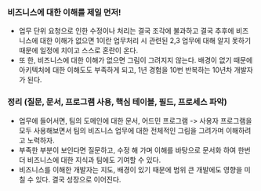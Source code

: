 ### 비즈니스에 대한 이해를 제일 먼저!
- 업무 단위 요청으로 인한 수정이나 처리는 결국 조각에 불과하고 결국 추후에 비즈니스에 대한 이해가 없으면 1이란 업무처리 시 관련된 2,3 업무에 대해 알지 못하기 때문에 일정에 치이고 스스로 혼란이 온다.
- 또 한, 비즈니스에 대한 이해가 없으면 그림이 그려지지 않는다. 배경이 없기 때문에 아키텍처에 대한 이해도도 부족하게 되고, 1년 경험을 10번 반복하는 10년차 개발자가 된다.

### 정리 (질문, 문서, 프로그램 사용, 핵심 테이블, 필드, 프로세스 파악)
- 업무에 들어서면, 팀의 도메인에 대한 문서, 어드민 프로그램 -> 사용자 프로그램을 모두 사용해보면서 팀의 비즈니스 업무에 대한 전체적인 그림을 그려가며 이해하려고 노력하자.
- 부족한 부분이 보인다면 질문하고, 수정 해 가며 이해를 바탕으로 문서화 하여 한번 더 비즈니스에 대한 지식과 팀에도 기여할 수 있다.
- 비즈니스를 이해한 개발자는 지도, 배경이 있기 때문에 범위 큰 개발에도 영향을 미칠 수 있다. 결국 성장으로 이어진다.
